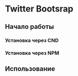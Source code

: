 # Twitter Bootsrap
## Начало работы
### Установка через CND
### Установка через NPM
## Использование
